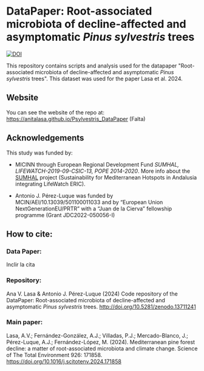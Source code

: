 # DataPaper: Root-associated microbiota of decline-affected and asymptomatic *Pinus sylvestris* trees 
[![DOI](https://zenodo.org/badge/835811670.svg)](https://zenodo.org/doi/10.5281/zenodo.13711241)

This repository contains scripts and analysis used for the datapaper "Root-associated microbiota of decline-affected and asymptomatic *Pinus sylvestris* trees". This dataset was used for the paper Lasa et al. 2024. 

## Website
You can see the website of the repo at: https://anitalasa.github.io/Psylvestris_DataPaper (Falta)

## Acknowledgements 
This study was funded by: 

* MICINN through European Regional Development Fund *SUMHAL, LIFEWATCH-2019-09-CSIC-13, POPE 2014-2020*. More info about the [SUMHAL](https://lifewatcheric-sumhal.csic.es/) project (Sustainability for Mediterranean Hotspots in Andalusia integrating LifeWatch ERIC).  

* Antonio J. Pérez-Luque was funded by MCIN/AEI/10.13039/501100011033 and by “European Union NextGenerationEU/PRTR” with a “Juan de la Cierva” fellowship programme (Grant JDC2022-050056-I)

## How to cite: 

### Data Paper: 
Inclir la cita 

### Repository: 
Ana V. Lasa & Antonio J. Pérez-Luque (2024) Code repository of the DataPaper: Root-associated microbiota of decline-affected and asymptomatic *Pinus sylvestris* trees. http://doi.org/10.5281/zenodo.13711241

### Main paper: 
Lasa, A.V.; Fernández-González, A.J.; Villadas, P.J.; Mercado-Blanco, J.; Pérez-Luque, A.J.; Fernández-López, M. (2024). Mediterranean pine forest decline: a matter of root-associated microbiota and climate change. Science of The Total Environment 926: 171858. https://doi.org/10.1016/j.scitotenv.2024.171858 
